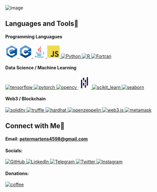 ![image](https://user-images.githubusercontent.com/87671757/198697130-7dbe02f9-80d8-4e83-a19c-345a238bd89b.png)




<h2 align="left"><b>Languages and Tools🔧</b></h2>

<h4>Programming Languagues</h4>
<p align="left">

 <a target="_blank" rel="noopener noreferrer" href="https://www.w3schools.com/c/c_intro.php">
 <img src="https://raw.githubusercontent.com/devicons/devicon/master/icons/c/c-original.svg" alt="c" width="40" height="40"/> 
 </a>

 <a href="https://cplusplus.com/" target="_blank" rel="noopener noreferrer">
 <img src="https://raw.githubusercontent.com/devicons/devicon/master/icons/cplusplus/cplusplus-original.svg" alt="cplusplus" width="40" height="40"/>
 </a>

 <a href="https://www.java.com/en/" target="_blank" rel="noopener noreferrer">
 <img src="https://raw.githubusercontent.com/devicons/devicon/master/icons/java/java-original.svg" alt="java" width="40" height="40"/>
 </a>

 <a href="https://www.javascript.com/" target="_blank" rel="noopener noreferrer">
 <img src="https://raw.githubusercontent.com/devicons/devicon/master/icons/javascript/javascript-original.svg" alt="javascript" width="40" height="40"/>
 </a>

 <a href="https://www.python.org/" target="_blank" rel="noopener noreferrer">
 <img src="https://user-images.githubusercontent.com/87671757/198722473-c03e494c-ea55-4bf0-bc5f-a0639945bca7.png" alt="Python" width="40" height="40"/> 
 </a>

 <a href="https://www.r-project.org/" target="_blank" rel="noopener noreferrer">
 <img src="https://user-images.githubusercontent.com/87671757/198722620-fa1dcd18-3f20-4b34-b98a-b4fcb228115e.png" alt="R" width="48" height="40"/>
 </a>

 <a href="https://fortran-lang.org/en/" target="_blank" rel="noopener noreferrer">
 <img src="https://user-images.githubusercontent.com/87671757/198721461-e5454c7c-8b9f-4943-b558-48a498796264.png" alt="Fortran" width="40" height="40"/> 
 </a>
 
</p>
  
  <h4>Data Science / Machine Learning</h4>
  <p align="left">
     <a href="https://www.tensorflow.org" target="_blank" rel="noopener noreferrer"> 
      <img src="https://www.vectorlogo.zone/logos/tensorflow/tensorflow-icon.svg" alt="tensorflow" width="40" height="40"/> 
    </a>
    <a href="https://pytorch.org/" target="_blank" rel="noopener noreferrer">
      <img src="https://www.vectorlogo.zone/logos/pytorch/pytorch-icon.svg" alt="pytorch" width="40" height="40"/> 
    </a> 
    <a href="https://opencv.org/" target="_blank" rel="noopener noreferrer"> 
      <img src="https://www.vectorlogo.zone/logos/opencv/opencv-icon.svg" alt="opencv" width="40" height="40"/> 
    </a>
    <a href="https://pandas.pydata.org/" target="_blank" rel="noopener noreferrer"> 
      <img src="https://raw.githubusercontent.com/devicons/devicon/2ae2a900d2f041da66e950e4d48052658d850630/icons/pandas/pandas-original.svg" alt="pandas"     width="40" height="40"/> 
    </a> 
    <a href="https://scikit-learn.org/" target="_blank" rel="noopener noreferrer"> 
       <img src="https://upload.wikimedia.org/wikipedia/commons/0/05/Scikit_learn_logo_small.svg" alt="scikit_learn" width="40" height="40"/> 
    </a> 
    <a href="https://seaborn.pydata.org/" target="_blank" rel="noopener noreferrer"> 
      <img src="https://seaborn.pydata.org/_images/logo-mark-lightbg.svg" alt="seaborn" width="40" height="40"/> 
    </a> 
  </p>
  
  <h4>Web3 / Blockchain</h4>
   <p align="left">
      <a href="https://docs.soliditylang.org/en/v0.8.17/" target="_blank" rel="noopener noreferrer"> 
       <img src="https://user-images.githubusercontent.com/87671757/198395561-fc101b19-3af2-45d6-b2af-4f02d5a93fd3.png" alt="solidity" width="40" height="40"/> 
      </a>
     <a href="https://trufflesuite.com/" target="_blank" rel="noopener noreferrer"> 
       <img src="https://user-images.githubusercontent.com/87671757/198396579-6f73b2a0-70e2-45a7-a347-6e81b9fbb224.png" alt="truffle" width="40" height="40"/> 
     </a> 
     <a href="https://hardhat.org/" target="_blank" rel="noopener noreferrer">
       <img src="https://user-images.githubusercontent.com/87671757/198397951-0ce34239-f24b-4058-a1e2-65c64605493f.png" alt="hardhat" width="48" height="40"/>
     </a>
     <a href="https://www.openzeppelin.com/" target="_blank" rel="noopener noreferrer">
       <img src="https://user-images.githubusercontent.com/87671757/198398911-56424791-25f6-4e09-810f-fb7cff2d2ed8.png" alt="openzeppelin" width="40" height="40"/>
     </a>
     <a href="https://web3js.readthedocs.io/en/v1.8.0/" target="_blank" rel="noopener noreferrer">
       <img src="https://user-images.githubusercontent.com/87671757/198399669-02219c50-d381-4f57-81f6-82bf07f461f7.png" alt="web3.js" width="40" height="40"/>
     </a>
     <a href="https://metamask.io/" target="_blank" rel="noopener noreferrer">
       <img src="https://user-images.githubusercontent.com/87671757/198399753-43b25d6d-bb91-400d-be1f-0de40bd33569.png" alt="metamask" width="40" height="40"/>
     </a>
   </p>
  
<h2 align="left"><b>Connect with Me🤝</b></h2>

<p>
 <h4>Email:  <a href = "mailto:petermartens4598@gmail.com">petermartens4598@gmail.com</a></h4>
 <h4>Socials: </h4>
 <a href="https://www.github.com/petermartens98">
 <img src="https://user-images.githubusercontent.com/87671757/198712805-20ab2a91-7c70-42d4-9d6a-8e6b38ee5b4f.png" alt="GitHub" width="40" height="40"/>
 </a>

 <a href="https://www.linkedin.com/in/peter-martens-51a6a5217/">
 <img src="https://user-images.githubusercontent.com/87671757/198699808-2a8d80d6-55fd-40ed-a0ce-4ea7e963c86f.png" alt="LinkedIn" width="40" height="40"/>
 </a>

 <a href="https://t.me/petermartens98" target="_blank" rel="noopener noreferrer">
 <img src="https://user-images.githubusercontent.com/87671757/198707078-9108cf50-af02-4f91-9188-1ef72f211de2.png" alt="Telegram" width="40" height="40"/>
 </a>

 <a href="https://twitter.com/ThePeterMartens" target="_blank" rel="noopener noreferrer">
 <img src="https://user-images.githubusercontent.com/87671757/198701040-57b8b11c-0437-4b94-a640-27e0fa624dea.png" alt="Twitter" width="40" height="40"/>
 </a>

 <a href="https://instagram.com/ThePeterMartens" target="_blank" rel="noopener noreferrer">
 <img src="https://user-images.githubusercontent.com/87671757/198713614-a0478945-cb18-4154-abce-da364a6c3366.png" alt="Instagram" width="40" height="40"/>
 </a>
 
 <h4>Donations: </h4>
  <a href="https://www.buymeacoffee.com/petermartens98" target="_blank" rel="noopener noreferrer">
 <img src="https://user-images.githubusercontent.com/87671757/198737450-748d60eb-a6ae-4223-9844-9aac47ef8a39.png" alt="coffee" width="180" height="40"/>
 </a>

</p>


